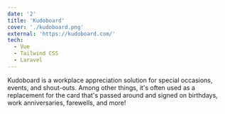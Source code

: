 ```yaml
---
date: '2'
title: 'Kudoboard'
cover: './kudoboard.png'
external: 'https://kudoboard.com/'
tech:
  - Vue
  - Tailwind CSS
  - Laravel
---
```


Kudoboard is a workplace appreciation solution for special occasions, events, and shout-outs. Among other things, it's often used as a replacement for the card that's passed around and signed on birthdays, work anniversaries, farewells, and more!
